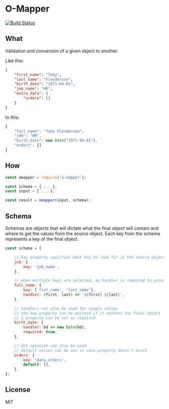 # O-Mapper
[![Build Status](https://travis-ci.org/opedromiranda/o-mapper.svg)](https://travis-ci.org/opedromiranda/o-mapper)


## What
Validation and conversion of a given object to another.

Like this:
```json
{
    "first_name": "Toby",
    "last_name": "Flenderson",
    "birth_date": "1971-04-01",
    "job_name": "HR",
    "extra_data": {
        "orders": []
    }
}
```
to this:
```javascript
{
    "full_name": "Toby Flenderson",
    "job": "HR",
    "birth_date": new Date("1971-04-01"),
    "orders": []
}
```


## How
```javascript
const omapper = require('o-mapper');

const schema = { ... };
const input = { ... };

const result = omapper(input, schema);
```

## Schema
Schemas are objects that will dictate what the final object will contain and where to get the values from the source object.
Each key from the schema represents a key of the final object.

```javascript
const schema = {

    // key property specifies what key to look for in the source object
    job: {
        key: 'job_name',
    },

    // when multiple keys are selected, an handler is required to process the multiple values
    full_name: {
        key: ['fist_name', 'last_name'],
        handler: (first, last) => `${first} ${last}`,
    },

    // handlers can also be used for single values
    // the key property can be omitted if it matches the final object
    // a property can be set as required
    birth_date: {
        handler: bd => new Date(bd),
        required: true,
    },

    // dot notation can also be used
    // default values can be set in case property doesn't exist
    orders: {
        key: 'data.orders',
        default: [],
    },
};
```

License
----

MIT
